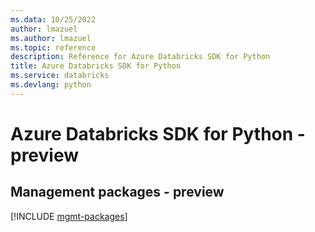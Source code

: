 ```yaml
---
ms.data: 10/25/2022
author: lmazuel
ms.author: lmazuel
ms.topic: reference
description: Reference for Azure Databricks SDK for Python
title: Azure Databricks SDK for Python
ms.service: databricks
ms.devlang: python
---
```

# Azure Databricks SDK for Python - preview

## Management packages - preview
[!INCLUDE [mgmt-packages](databricks-mgmt-index.md)]
